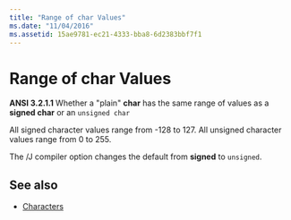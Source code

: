 ```yaml
---
title: "Range of char Values"
ms.date: "11/04/2016"
ms.assetid: 15ae9781-ec21-4333-bba8-6d2383bbf7f1
---
```

# Range of char Values

**ANSI 3.2.1.1** Whether a "plain" **char** has the same range of values as a **signed char** or an `unsigned char`

All signed character values range from -128 to 127. All unsigned character values range from 0 to 255.

The /J compiler option changes the default from **signed** to `unsigned`.

## See also

- [Characters](../c-language/characters.md)
